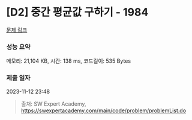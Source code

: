 # [D2] 중간 평균값 구하기 - 1984 

[문제 링크](https://swexpertacademy.com/main/code/problem/problemDetail.do?contestProbId=AV5Pw_-KAdcDFAUq) 

### 성능 요약

메모리: 21,104 KB, 시간: 138 ms, 코드길이: 535 Bytes

### 제출 일자

2023-11-12 23:48



> 출처: SW Expert Academy, https://swexpertacademy.com/main/code/problem/problemList.do